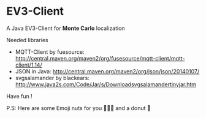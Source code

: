 # EV3-Client
A Java EV3-Client for **Monte Carlo** localization

Needed libraries

* MQTT-Client by fuesource: http://central.maven.org/maven2/org/fusesource/mqtt-client/mqtt-client/1.14/
* JSON in Java: http://central.maven.org/maven2/org/json/json/20140107/
* svgsalamander by blackears: http://www.java2s.com/Code/Jar/s/Downloadsvgsalamandertinyjar.htm


Have fun !

P.S: Here are some Emoji nuts for you :chestnut::chestnut::chestnut: and a donut :doughnut:



